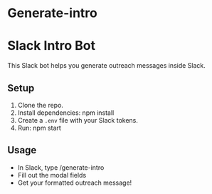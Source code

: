 # Generate-intro
# Slack Intro Bot

This Slack bot helps you generate outreach messages inside Slack.

## Setup

1. Clone the repo.
2. Install dependencies:
   npm install
3. Create a `.env` file with your Slack tokens.
4. Run:
   npm start

## Usage

- In Slack, type /generate-intro
- Fill out the modal fields
- Get your formatted outreach message!
